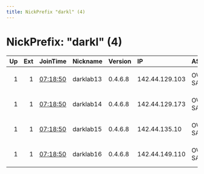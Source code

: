 ```yaml
---
title: NickPrefix "darkl" (4)
---
```


# NickPrefix: "darkl" (4)

|   Up |   Ext | JoinTime                                                                                              | Nickname   | Version   | IP             | AS      | CC   |   ORp |   Dirp | OS    | Contact                                |   eFamMembers |
|-----:|------:|:------------------------------------------------------------------------------------------------------|:-----------|:----------|:---------------|:--------|:-----|------:|-------:|:------|:---------------------------------------|--------------:|
|    1 |     1 | [07:18:50](https://nusenu.github.io/OrNetStats/w/relay/C4FF4BD9F50A4EEED65056942109CD1FCE331BF3.html) | darklab13  | 0.4.6.8   | 142.44.129.103 | OVH SAS | ca   | 13443 |      0 | Linux | Nona Admin &lt;nono6661935 AT protonma |            16 |
|    1 |     1 | [07:18:50](https://nusenu.github.io/OrNetStats/w/relay/5E0A5F0D8C428803172DFC1F26A04F892D9F2A74.html) | darklab14  | 0.4.6.8   | 142.44.129.173 | OVH SAS | ca   | 14443 |      0 | Linux | Nona Admin &lt;nono6661935 AT protonma |            16 |
|    1 |     1 | [07:18:50](https://nusenu.github.io/OrNetStats/w/relay/7F9FF489559FA45B228161E39E2867AB94171EAB.html) | darklab15  | 0.4.6.8   | 142.44.135.10  | OVH SAS | ca   | 15443 |      0 | Linux | Nona Admin &lt;nono6661935 AT protonma |            16 |
|    1 |     1 | [07:18:50](https://nusenu.github.io/OrNetStats/w/relay/65303FA8100C51D4EB1D7E014AA72B8EFC023385.html) | darklab16  | 0.4.6.8   | 142.44.149.110 | OVH SAS | ca   | 16443 |      0 | Linux | Nona Admin &lt;nono6661935 AT protonma |            16 |
